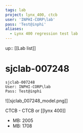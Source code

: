 ```yaml
---
tags: lab
project: lynx_400, ctcb
user: 'INPHI-CORP\lab'
pass: 'Test@inphi'
aliases:
  - Lynx 400 regression test lab
---
```

up:: [[Lab list]] 
# sjclab-007248

```
sjclab-007248
User: INPHI-CORP\lab
Pass: Test@inphi
```

![[sjclab_007248_model.png]]

CTCB - CTCB or [[lynx 400]]
- MB: 2005
- MB: 1708